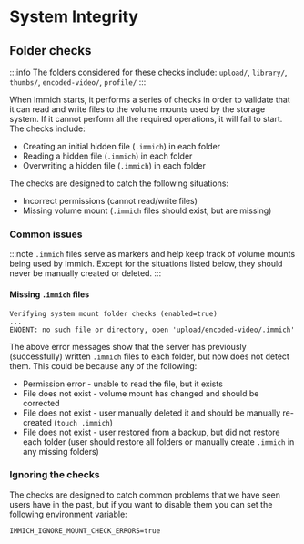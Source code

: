 # System Integrity

## Folder checks

:::info
The folders considered for these checks include: `upload/`, `library/`, `thumbs/`, `encoded-video/`, `profile/`
:::

When Immich starts, it performs a series of checks in order to validate that it can read and write files to the volume mounts used by the storage system. If it cannot perform all the required operations, it will fail to start. The checks include:

- Creating an initial hidden file (`.immich`) in each folder
- Reading a hidden file (`.immich`) in each folder
- Overwriting a hidden file (`.immich`) in each folder

The checks are designed to catch the following situations:

- Incorrect permissions (cannot read/write files)
- Missing volume mount (`.immich` files should exist, but are missing)

### Common issues

:::note
`.immich` files serve as markers and help keep track of volume mounts being used by Immich. Except for the situations listed below, they should never be manually created or deleted.
:::

#### Missing `.immich` files

```
Verifying system mount folder checks (enabled=true)
...
ENOENT: no such file or directory, open 'upload/encoded-video/.immich'
```

The above error messages show that the server has previously (successfully) written `.immich` files to each folder, but now does not detect them. This could be because any of the following:

- Permission error - unable to read the file, but it exists
- File does not exist - volume mount has changed and should be corrected
- File does not exist - user manually deleted it and should be manually re-created (`touch .immich`)
- File does not exist - user restored from a backup, but did not restore each folder (user should restore all folders or manually create `.immich` in any missing folders)

### Ignoring the checks

The checks are designed to catch common problems that we have seen users have in the past, but if you want to disable them you can set the following environment variable:

```
IMMICH_IGNORE_MOUNT_CHECK_ERRORS=true
```
